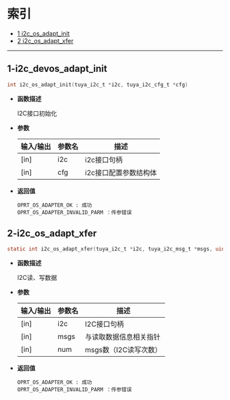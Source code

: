 # 索引

  * [1 i2c_os_adapt_init](#1-i2c_os_adapt_init)
  * [2 i2c_os_adapt_xfer](#2-i2c_os_adapt_xfer)
------

## 1-i2c_devos_adapt_init

```c
int i2c_os_adapt_init(tuya_i2c_t *i2c, tuya_i2c_cfg_t *cfg)
```

- **函数描述**

  I2C接口初始化
 

- **参数**

  | 输入/输出 |  参数名  |  描述  |
  |--------|--------|--------|
  | [in] | i2c | i2c接口句柄 |
  | [in] | cfg | i2c接口配置参数结构体 |

- **返回值**

  ```
  OPRT_OS_ADAPTER_OK : 成功
  OPRT_OS_ADAPTER_INVALID_PARM ：传参错误
  ```

## 2-i2c_os_adapt_xfer

```c
static int i2c_os_adapt_xfer(tuya_i2c_t *i2c, tuya_i2c_msg_t *msgs, uint8_t num)
```

- **函数描述**

  I2C读、写数据
 

- **参数**

  | 输入/输出 |  参数名  |  描述  |
  |--------|--------|--------|
  | [in] | i2c  | I2C接口句柄 |
  | [in] | msgs | 与读取数据信息相关指针 |
  | [in] | num  | msgs数（I2C读写次数） |
- **返回值**

  ```
  OPRT_OS_ADAPTER_OK : 成功
  OPRT_OS_ADAPTER_INVALID_PARM ：传参错误
  ```
